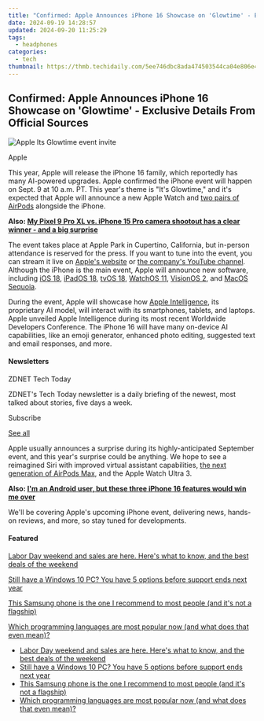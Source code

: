 ```yaml
---
title: "Confirmed: Apple Announces iPhone 16 Showcase on 'Glowtime' - Exclusive Details From Official Sources"
date: 2024-09-19 14:28:57
updated: 2024-09-20 11:25:29
tags:
  - headphones
categories:
  - tech
thumbnail: https://thmb.techidaily.com/5ee746dbc8ada474503544ca04e806e436db5d4104755754e528cce96e41f403.jpg
---
```


## Confirmed: Apple Announces iPhone 16 Showcase on 'Glowtime' - Exclusive Details From Official Sources

![Apple Its Glowtime event invite](https://www.zdnet.com/a/img/resize/9280f235aa0416853bb2c68ab6e52940b0da36df/2024/08/26/a5fe4c97-511e-4d9c-a559-ab13bcdd204d/apple-glow-up-invite-graphic.jpg?auto=webp&width=1280)

Apple

This year, Apple will release the iPhone 16 family, which reportedly has many AI-powered upgrades. Apple confirmed the iPhone event will happen on Sept. 9 at 10 a.m. PT. This year's theme is "It's Glowtime," and it's expected that Apple will announce a new Apple Watch and [two pairs of AirPods](https://www.zdnet.com/article/two-new-airpods-models-expected-this-fall-heres-everything-we-know-so-far/) alongside the iPhone.

**Also: [My Pixel 9 Pro XL vs. iPhone 15 Pro camera shootout has a clear winner - and a big surprise](https://www.zdnet.com/article/my-pixel-9-pro-xl-vs-iphone-15-pro-camera-shootout-has-a-clear-winner-and-a-big-surprise/)**

The event takes place at Apple Park in Cupertino, California, but in-person attendance is reserved for the press. If you want to tune into the event, you can stream it live on [Apple's website](https://www.apple.com/) or [the company's YouTube channel](https://www.youtube.com/apple). Although the iPhone is the main event, Apple will announce new software, including [iOS 18](https://www.zdnet.com/article/every-iphone-model-that-can-be-updated-to-apples-new-ios-18-public-beta-and-which-ones-cant/), [iPadOS 18](https://www.zdnet.com/article/4-major-ipados-18-features-announced-at-wwdc-2024-and-which-ipads-will-get-it/), [tvOS 18](https://www.zdnet.com/home-and-office/home-entertainment/tvos-18-will-enhance-the-dialogue-on-your-apple-tv-to-help-you-better-hear-it/), [WatchOS 11](https://www.zdnet.com/article/your-apple-watch-is-getting-an-upgrade-here-are-the-best-features-in-watchos-11/), [VisionOS 2](https://www.zdnet.com/article/new-visionos-2-features-unveiled-at-wwdc-2024-what-im-excited-about-and-puzzled-by/), and [MacOS Sequoia](https://www.zdnet.com/article/your-apple-macbook-is-getting-a-free-upgrade-here-are-the-best-macos-15-features/).

During the event, Apple will showcase how [Apple Intelligence](https://www.zdnet.com/article/what-is-apple-intelligence-everything-to-know-about-ai-features-coming-to-iphones-macs-and-ipads/), its proprietary AI model, will interact with its smartphones, tablets, and laptops. Apple unveiled Apple Intelligence during its most recent Worldwide Developers Conference. The iPhone 16 will have many on-device AI capabilities, like an emoji generator, enhanced photo editing, suggested text and email responses, and more.

#### Newsletters

ZDNET Tech Today

ZDNET's Tech Today newsletter is a daily briefing of the newest, most talked about stories, five days a week.

 Subscribe

[See all](https://www.zdnet.com/newsletters/)

Apple usually announces a surprise during its highly-anticipated September event, and this year's surprise could be anything. We hope to see a reimagined Siri with improved virtual assistant capabilities, [the next generation of AirPods Max](https://www.zdnet.com/article/apple-may-release-multiple-airpods-next-month-here-are-the-top-3-features-i-want-to-see/), and the Apple Watch Ultra 3.

**Also: [I'm an Android user, but these three iPhone 16 features would win me over](https://www.zdnet.com/article/im-an-android-user-but-these-three-iphone-16-features-would-win-me-over/)**

We'll be covering Apple's upcoming iPhone event, delivering news, hands-on reviews, and more, so stay tuned for developments.

#### Featured

[Labor Day weekend and sales are here. Here's what to know, and the best deals of the weekend](https://www.zdnet.com/article/labor-day-deals-2024-everything-to-know/ "Labor Day weekend and sales are here. Here's what to know, and the best deals of the weekend")

[Still have a Windows 10 PC? You have 5 options before support ends next year](https://www.zdnet.com/article/still-have-a-windows-10-pc-you-have-5-options-before-support-ends-next-year/ "Still have a Windows 10 PC? You have 5 options before support ends next year")

[This Samsung phone is the one I recommend to most people (and it's not a flagship)](https://www.zdnet.com/article/this-samsung-phone-is-the-one-i-recommend-to-most-people-and-its-not-a-flagship/ "This Samsung phone is the one I recommend to most people (and it's not a flagship)")

[Which programming languages are most popular now (and what does that even mean)?](https://www.zdnet.com/article/which-programming-languages-are-most-popular-now-and-what-does-that-even-mean/ "Which programming languages are most popular now (and what does that even mean)?")

* [Labor Day weekend and sales are here. Here's what to know, and the best deals of the weekend](https://www.zdnet.com/article/labor-day-deals-2024-everything-to-know/ "Labor Day weekend and sales are here. Here's what to know, and the best deals of the weekend")
* [Still have a Windows 10 PC? You have 5 options before support ends next year](https://www.zdnet.com/article/still-have-a-windows-10-pc-you-have-5-options-before-support-ends-next-year/ "Still have a Windows 10 PC? You have 5 options before support ends next year")
* [This Samsung phone is the one I recommend to most people (and it's not a flagship)](https://www.zdnet.com/article/this-samsung-phone-is-the-one-i-recommend-to-most-people-and-its-not-a-flagship/ "This Samsung phone is the one I recommend to most people (and it's not a flagship)")
* [Which programming languages are most popular now (and what does that even mean)?](https://www.zdnet.com/article/which-programming-languages-are-most-popular-now-and-what-does-that-even-mean/ "Which programming languages are most popular now (and what does that even mean)?")

<ins class="adsbygoogle"
     style="display:block"
     data-ad-format="autorelaxed"
     data-ad-client="ca-pub-7571918770474297"
     data-ad-slot="1223367746"></ins>



<ins class="adsbygoogle"
     style="display:block"
     data-ad-client="ca-pub-7571918770474297"
     data-ad-slot="8358498916"
     data-ad-format="auto"
     data-full-width-responsive="true"></ins>
